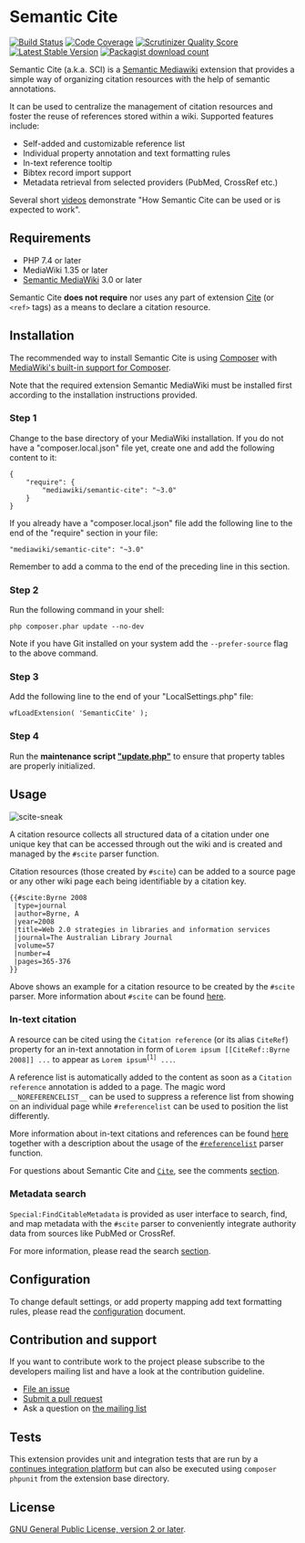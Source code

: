 # Semantic Cite

[![Build Status](https://secure.travis-ci.org/SemanticMediaWiki/SemanticCite.svg?branch=master)](http://travis-ci.org/SemanticMediaWiki/SemanticCite)
[![Code Coverage](https://scrutinizer-ci.com/g/SemanticMediaWiki/SemanticCite/badges/coverage.png?s=f3501ede0bcc98824aa51501eb3647ecf71218c0)](https://scrutinizer-ci.com/g/SemanticMediaWiki/SemanticCite/)
[![Scrutinizer Quality Score](https://scrutinizer-ci.com/g/SemanticMediaWiki/SemanticCite/badges/quality-score.png?s=d9aac7e68e6554f95b0a89608cbc36985429d819)](https://scrutinizer-ci.com/g/SemanticMediaWiki/SemanticCite/)
[![Latest Stable Version](https://poser.pugx.org/mediawiki/semantic-cite/version.png)](https://packagist.org/packages/mediawiki/semantic-cite)
[![Packagist download count](https://poser.pugx.org/mediawiki/semantic-cite/d/total.png)](https://packagist.org/packages/mediawiki/semantic-cite)

Semantic Cite (a.k.a. SCI) is a [Semantic Mediawiki][smw] extension that provides a simple
way of organizing citation resources with the help of semantic annotations.

It can be used to centralize the management of citation resources and foster the
reuse of references stored within a wiki. Supported features include:

- Self-added and customizable reference list
- Individual property annotation and text formatting rules
- In-text reference tooltip
- Bibtex record import support
- Metadata retrieval from selected providers (PubMed, CrossRef etc.)

Several short [videos](https://www.youtube.com/playlist?list=PLIJ9eX-UsA5eI_YFdn6HeO2Dcta4CrPzX) demonstrate
"How Semantic Cite can be used or is expected to work".

## Requirements

- PHP 7.4 or later
- MediaWiki 1.35 or later
- [Semantic MediaWiki][smw] 3.0 or later

Semantic Cite **does not require** nor uses any part of extension [Cite][mw-cite] (or `<ref>` tags) as a means to declare
a citation resource.

## Installation

The recommended way to install Semantic Cite is using [Composer](http://getcomposer.org) with
[MediaWiki's built-in support for Composer](https://www.mediawiki.org/wiki/Composer).

Note that the required extension Semantic MediaWiki must be installed first according to the installation
instructions provided.

### Step 1

Change to the base directory of your MediaWiki installation. If you do not have a "composer.local.json" file yet,
create one and add the following content to it:

```
{
	"require": {
		"mediawiki/semantic-cite": "~3.0"
	}
}
```

If you already have a "composer.local.json" file add the following line to the end of the "require"
section in your file:

    "mediawiki/semantic-cite": "~3.0"

Remember to add a comma to the end of the preceding line in this section.

### Step 2

Run the following command in your shell:

    php composer.phar update --no-dev

Note if you have Git installed on your system add the `--prefer-source` flag to the above command.

### Step 3

Add the following line to the end of your "LocalSettings.php" file:

    wfLoadExtension( 'SemanticCite' );
    
### Step 4

Run the **maintenance script ["update.php"][mw-update]** to ensure that property tables are properly
initialized.

## Usage

![scite-sneak](https://cloud.githubusercontent.com/assets/1245473/8370671/7d8bfeac-1bcb-11e5-9007-79a3d39f70ce.png)

A citation resource collects all structured data of a citation under one unique key that can be accessed
through out the wiki and is created and managed by the `#scite` parser function.

Citation resources (those created by `#scite`) can be added to a source page or any other wiki page each
being identifiable by a citation key.

```
{{#scite:Byrne 2008
 |type=journal
 |author=Byrne, A
 |year=2008
 |title=Web 2.0 strategies in libraries and information services
 |journal=The Australian Library Journal
 |volume=57
 |number=4
 |pages=365-376
}}
```

Above shows an example for a citation resource to be created by the `#scite` parser. More information about
`#scite` can be found [here][docs-scite].

### In-text citation

A resource can be cited using the `Citation reference` (or its alias `CiteRef`) property for an in-text
annotation in form of `Lorem ipsum [[CiteRef::Byrne 2008]] ...` to appear as `Lorem ipsum`<sup>`[1]`</sup>` ...`.

A reference list is automatically added to the content as soon as a `Citation reference` annotation is added
to a page. The magic word `__NOREFERENCELIST__` can be used to suppress a reference list from showing on an
individual page while `#referencelist` can be used to position the list differently.

More information about in-text citations and references can be found [here][docs-intext] together with a
description about the usage of the [`#referencelist`][docs-referencelist] parser function.

For questions about Semantic Cite and [`Cite`][mw-cite], see the comments [section][docs-faq].

### Metadata search

`Special:FindCitableMetadata` is provided as user interface to search, find, and map metadata with the
`#scite` parser to conveniently integrate authority data from sources like PubMed or CrossRef.

For more information, please read the search [section][docs-search].

## Configuration

To change default settings, or add property mapping add text formatting rules, please read the
[configuration][docs-config] document.

## Contribution and support

If you want to contribute work to the project please subscribe to the developers mailing list and
have a look at the contribution guideline.

* [File an issue](https://github.com/SemanticMediaWiki/SemanticCite/issues)
* [Submit a pull request](https://github.com/SemanticMediaWiki/SemanticCite/pulls)
* Ask a question on [the mailing list](https://www.semantic-mediawiki.org/wiki/Mailing_list)

## Tests

This extension provides unit and integration tests that are run by a [continues integration platform][travis]
but can also be executed using `composer phpunit` from the extension base directory.

## License

[GNU General Public License, version 2 or later][gpl-licence].

[smw]: https://github.com/SemanticMediaWiki/SemanticMediaWiki
[contributors]: https://github.com/SemanticMediaWiki/SemanticCite/graphs/contributors
[travis]: https://travis-ci.org/SemanticMediaWiki/SemanticCite
[gpl-licence]: https://www.gnu.org/copyleft/gpl.html
[composer]: https://getcomposer.org/
[mw-cite]: https://github.com/wikimedia/mediawiki-extensions-Cite
[mw-update]: https://www.mediawiki.org/wiki/Manual:Update.php
[docs-config]: https://github.com/SemanticMediaWiki/SemanticCite/blob/master/docs/00-configuration.md
[docs-faq]: https://github.com/SemanticMediaWiki/SemanticCite/blob/master/docs/08-faq.md
[docs-search]: https://github.com/SemanticMediaWiki/SemanticCite/blob/master/docs/07-metadata-search.md
[docs-scite]: https://github.com/SemanticMediaWiki/SemanticCite/blob/master/docs/04-scite.md
[docs-intext]: https://github.com/SemanticMediaWiki/SemanticCite/blob/master/docs/06-references.md
[docs-referencelist]: https://github.com/SemanticMediaWiki/SemanticCite/blob/master/docs/05-referencelist.md
[remi]: https://github.com/onoi/remi
